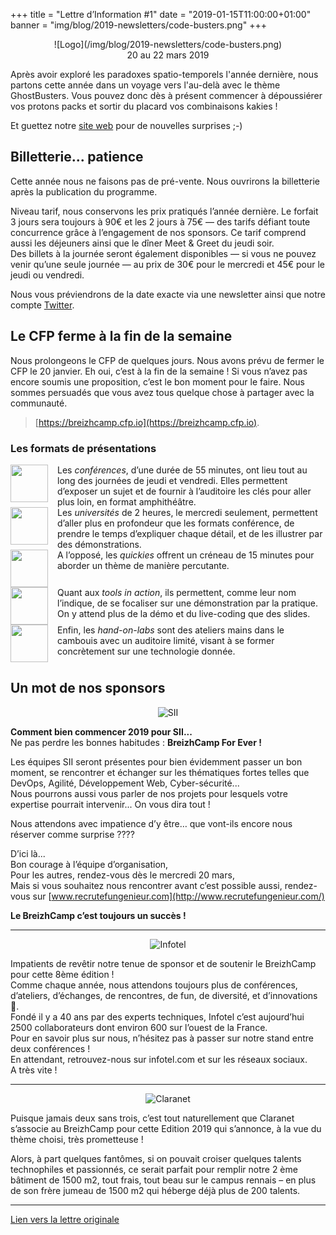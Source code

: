 +++
title = "Lettre d’Information #1"
date = "2019-01-15T11:00:00+01:00"
banner = "img/blog/2019-newsletters/code-busters.png"
+++

<center>
    ![Logo](/img/blog/2019-newsletters/code-busters.png)
    <div class="lead">20 au 22 mars 2019</div>
</center>

Après avoir exploré les paradoxes spatio-temporels l'année dernière, nous partons cette année dans un voyage vers l'au-delà avec le thème GhostBusters.
Vous pouvez donc dès à présent commencer à dépoussiérer vos protons packs et sortir du placard vos combinaisons kakies !

Et guettez notre [site web](https://www.breizhcamp.org) pour de nouvelles surprises ;-)


## Billetterie... patience

Cette année nous ne faisons pas de pré-vente. Nous ouvrirons la billetterie après la publication du programme.

Niveau tarif, nous conservons les prix pratiqués l’année dernière.
Le forfait 3 jours sera toujours à 90€ et les 2 jours à 75€ — des tarifs défiant toute concurrence grâce à l’engagement de nos sponsors. Ce tarif comprend aussi les déjeuners ainsi que le dîner Meet & Greet du jeudi soir.  
Des billets à la journée seront également disponibles — si vous ne pouvez venir qu’une seule journée — au prix de 30€ pour le mercredi et 45€ pour le jeudi ou vendredi.

Nous vous préviendrons de la date exacte via une newsletter ainsi que notre compte [Twitter](https://twitter.com/breizhcamp).


## Le CFP ferme à la fin de la semaine

Nous prolongeons le CFP de quelques jours. Nous avons prévu de fermer le CFP le 20 janvier.
Eh oui, c’est à la fin de la semaine !
Si vous n’avez pas encore soumis une proposition, c’est le bon moment pour le faire.
Nous sommes persuadés que vous avez tous quelque chose à partager avec la communauté.

> [https://breizhcamp.cfp.io](https://breizhcamp.cfp.io).


### Les formats de présentations

<div style="clear: both;">
    <img style="float:left; width:60px; height: 60px; margin-right: 15px;" src="/img/blog/2018-newsletters/conferences.png" />
    Les <em>conférences</em>, d’une durée de 55 minutes, ont lieu tout au long des journées de jeudi et vendredi.
    Elles permettent d’exposer un sujet et de fournir à l’auditoire les clés pour aller plus loin, en format amphithéâtre.
</div>

<div style="clear: both;">
    <img style="float:left; width:60px; height: 60px; margin-right: 15px;" src="/img/blog/2018-newsletters/universites.png" />
    Les <em>universités</em> de 2 heures, le mercredi seulement, permettent d’aller plus en profondeur que les formats conférence, de prendre le temps d’expliquer chaque détail, et de les illustrer par des démonstrations.
</div>

<div style="clear: both;">
    <img style="float:left; width:60px; height: 60px; margin-right: 15px;" src="/img/blog/2018-newsletters/quickies.png" />
    A l’opposé, les <em>quickies</em> offrent un créneau de 15 minutes pour aborder un thème de manière percutante.
</div>

<div style="clear: both;">
    <img style="float:left; width:60px; height: 60px; margin-right: 15px;" src="/img/blog/2018-newsletters/tools-in-action.png" />
    Quant aux <em>tools in action</em>, ils permettent, comme leur nom l’indique, de se focaliser sur une démonstration par la pratique.
    On y attend plus de la démo et du live-coding que des slides.
</div>

<div style="clear: both;">
    <img style="float:left; width:60px; height: 60px; margin-right: 15px;" src="/img/blog/2018-newsletters/labs.png" />
    Enfin, les <em>hand-on-labs</em> sont des ateliers mains dans le cambouis avec un auditoire limité, visant à se former concrètement sur une technologie donnée.
</div>


<div style="clear: both;"></div>



## Un mot de nos sponsors

<center>
    <img src="/img/sponsors/logo_sii.png" alt="SII" title="SII" style="max-width: 40%" />
</center>

**Comment bien commencer 2019 pour SII...**  
Ne pas perdre les bonnes habitudes : **BreizhCamp For Ever !**

Les équipes SII seront présentes pour bien évidemment passer un bon moment, se rencontrer et échanger sur les thématiques fortes telles que DevOps, Agilité, Développement Web, Cyber-sécurité...  
Nous pourrons aussi vous parler de nos projets pour lesquels votre expertise pourrait intervenir... On vous dira tout !

Nous attendons avec impatience d’y être… que vont-ils encore nous réserver comme surprise ????

D’ici là...  
Bon courage à l’équipe d’organisation,  
Pour les autres, rendez-vous dès le mercredi 20 mars,  
Mais si vous souhaitez nous rencontrer avant c’est possible aussi, rendez-vous sur [www.recrutefungenieur.com](http://www.recrutefungenieur.com/)

**Le BreizhCamp c’est toujours un succès !**


---

<center>
    <img src="/img/sponsors/logo_infotel.png" alt="Infotel" title="Infotel" style="max-width: 40%" />
</center>

Impatients de revêtir notre tenue de sponsor et de soutenir le BreizhCamp pour cette 8ème édition !  
Comme chaque année, nous attendons toujours plus de conférences, d’ateliers, d’échanges, de rencontres, de fun, de diversité, et d’innovations 🙂.  
Fondé il y a 40 ans par des experts techniques, Infotel c’est aujourd’hui 2500 collaborateurs dont environ 600 sur l’ouest de la France.  
Pour en savoir plus sur nous, n’hésitez pas à passer sur notre stand entre deux conférences !  
En attendant, retrouvez-nous sur infotel.com et sur les réseaux sociaux.  
A très vite !


---

<center>
    <img src="/img/sponsors/logo_claranet.png" alt="Claranet" title="Claranet" style="max-width: 40%" />
</center>

Puisque jamais deux sans trois, c’est tout naturellement que Claranet s’associe au BreizhCamp pour cette Edition 2019 qui s’annonce, à la vue du thème choisi, très prometteuse !

Alors, à part quelques fantômes, si on pouvait croiser quelques talents technophiles et passionnés, ce serait parfait pour remplir notre 2 ème bâtiment de 1500 m2, tout frais, tout beau sur le campus rennais – en plus de son frère jumeau de 1500 m2 qui héberge déjà plus de 200 talents.



---

[Lien vers la lettre originale](https://mailchi.mp/d05985c85733/jzzy9yfuew-2248757)
